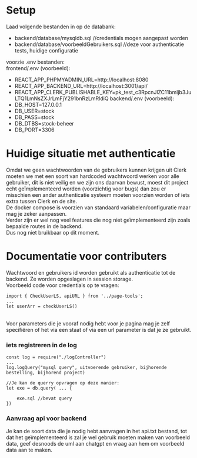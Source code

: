# Setup
Laad volgende bestanden in op de databank:
- backend/database/mysqldb.sql                      //credentials mogen aangepast worden
- backend/database/voorbeeldGebruikers.sql          //deze voor authenticatie tests, huidige configuratie

voorzie .env bestanden:\
frontend/.env (voorbeeld):
- REACT_APP_PHPMYADMIN_URL=http://localhost:8080
- REACT_APP_BACKEND_URL=http://localhost:3001/api/
- REACT_APP_CLERK_PUBLISHABLE_KEY=pk_test_c3RpcnJlZC11bmljb3JuLTQ1LmNsZXJrLmFjY291bnRzLmRldiQ
backend/.env (voorbeeld):
- DB_HOST=127.0.0.1
- DB_USER=stock
- DB_PASS=stock
- DB_DTBS=stock-beheer
- DB_PORT=3306

# Huidige situatie met authenticatie
Omdat we geen wachtwoorden van de gebruikers kunnen krijgen uit Clerk moeten we met een soort van hardcoded wachtwoord werken voor alle gebruiker, dit is niet veilig en we zijn ons daarvan bewust, moest dit project echt geïmplementeerd worden (voorzichtig voor bugs) dan zou er misschien een ander authenticatie systeem moeten voorzien worden of iets extra tussen Clerk en de site.\
De docker compose is voorzien van standaard variabelen/configuratie maar mag je zeker aanpassen.\
Verder zijn er wel nog veel features die nog niet geïmplementeerd zijn zoals bepaalde routes in de backend.\
Dus nog niet bruikbaar op dit moment.

# Documentatie voor contributers
Wachtwoord en gebruikers id worden gebruikt als authenticatie tot de backend. Ze worden opgeslagen in session storage.<br>
Voorbeeld code voor credentials op te vragen:<br>
```
import { CheckUserLS, apiURL } from '../page-tools';
...
let userArr = checkUserLS()
```
<br>
Voor parameters die je vooraf nodig hebt voor je pagina mag je zelf specifiëren of het via een staat of via een url parameter is dat je ze gebruikt.<br>

### iets registreren in de log
```
const log = require("./logController")
...
log.logQuery("mysql query", uitvoerende gebruiker, bijhorende bestelling, bijhorend project)

//Je kan de querry opvragen op deze manier:
let exe = db.query( ... {

    exe.sql //bevat query
})

```
### Aanvraag api voor backend
Je kan de soort data die je nodig hebt aanvragen in het api.txt bestand, tot dat het geïmplementeerd is zal je wel gebruik moeten maken van voorbeeld data, geef desnoods de uml aan chatgpt en vraag aan hem om voorbeeld data aan te maken.
